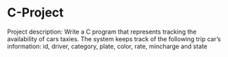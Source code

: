 # C-Project
Project description: Write a C program that represents tracking the availability of cars taxies. The system keeps track of the following trip car’s information: id, driver, category, plate, color, rate, mincharge and state
